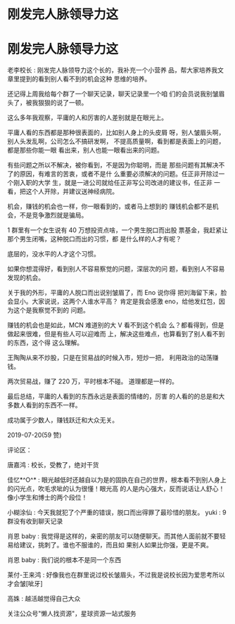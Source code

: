# 刚发完人脉领导力这

# 刚发完人脉领导力这

老李校长 : 刚发完人脉领导力这个长的，我补充一个小营养 品，帮大家培养我文章里提到的看到别人看不到的机会这种 思维的培养。

还记得上周我给每个群了一个聊天记录，聊天记录里一个咱 们的会员说我别皱眉头了，被我狠狠的说了一顿。

这么多年我观察，平庸的人和厉害的人差别就是在眼光上。

平庸人看的东西都是那种很表面的，比如别人身上的头皮屑 呀，别人皱眉头啊，别人头发乱啊，公司怎么不搞研发啊， 不提高质量啊，看到都是表面上的问题，都是那些你能一眼 看出来，别人也能一眼看出来的问题。

有些问题之所以不解决，被你看到，不是因为你聪明，而是 那些问题有其解决不了的原因，有难言的苦衷，或者不是什 么重要必须解决的问题。任正非开除过一个刚入职的大学 生，就是一进公司就给任正非写公司改进的建议书，任正非 一看，把这个人开除，并建议送神经病院。

机会，赚钱的机会也一样，你一眼看到的，或者马上想到的 赚钱机会都不是机会，不是竞争激烈就是骗局。

1 群里有一个女生说有 40 万想投资点啥，一个男生脱口而出股 票基金，我赶紧让那个男生闭嘴，这种脱口而出的习惯，都 是什么样的人才有呢？

底层的，没水平的人才这个习惯。

如果你想混得好，看到别人不容易察觉的问题，深层次的问 题，看到别人不容易发现的机会。

关于我的外形，平庸的人脱口而出说别皱眉了，而 Eno 说你得 把刘海留下来，脸会显小。大家说说，这两个人谁水平高？ 肯定是我会感激 eno，给他发红包，因为这个是我察觉不到的 问题。

赚钱的机会也是如此，MCN 难道别的大 V 看不到这个机会 么？都看得到，但是做起来很难，但是有些人可以迎难而 上，解决这些难点，也算看到了别人看不到的东西，这个得 这么理解。

王陶陶从来不炒股，只是在贸易战的时候入市，短炒一把， 利用政治的动荡赚钱。

两次贸易战，赚了 220 万，平时根本不碰。 道理都是一样的。

最后总结，平庸的人看到的东西永远是表面的情绪的，厉害 的人看的的总是和大多数人看到的东西不一样。

成功属于少数人，赚钱跃迁和大众无关。

2019-07-20(59 赞)

评论区：

唐嘉鸿 : 校长，受教了，绝对干货

佳忆*^O^* : 眼光越低时还越自以为是的固执在自己的世界，根本看不到别人身上的闪光点，吹毛求呲的认为很懂！眼光高 的人是内心强大，反而说话让人舒心！像小学生和博士的两个段位！

小糊涂仙 : 今天我就犯了个严重的错误，脱口而出得罪了最珍惜的朋友。 yuki : 9 群没有收到聊天记录

肖恩 baby : 我觉得是这样的，亲密的朋友可以随便聊天。而其他人面前就不要轻易给建议，挑刺了。谁也不服谁的，而且如 果别人如果比你强，更是不爽。

肖恩 baby : 我们说的根本不是同一个东西

莱付-王来鸿 : 好像我也在群里说过校长皱眉头，不过我是说校长因为爱思考所以才会皱[呲牙]

高姝 : 越活越觉得自己大众

关注公众号"懒人找资源"，星球资源一站式服务